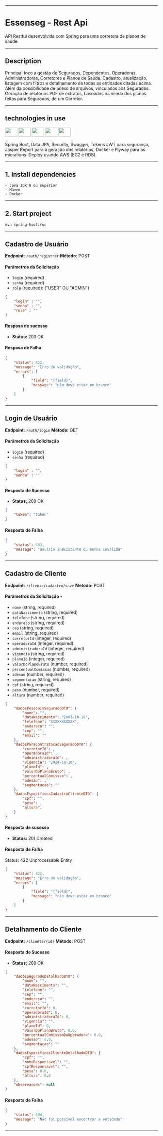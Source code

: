 --------------------------------------------------------------------

# Essenseg - Rest Api

API Restful desenvolvida com Spring para uma corretora de planos de saúde. 

--------------------------------------------------------------------

## Description

Principal foco a gestão de Segurados, Dependentes, Operadoras, Administradoras, Corretores e Planos de Saúde.
Cadastro, atualização, listagem com filtros e detalhamento de todas as entidades citadas acima. 
Além da possibilidade de anexo de arquivos, vinculados aos Segurados. Geração de relatórios PDF de extratos, 
baseados na venda dos planos feitas para Segurados, de um Corretor.

--------------------------------------------------------------------

## technologies in use

<div>
<img height="30" width="40" src="https://github.com/tandpfun/skill-icons/blob/main/icons/Java-Light.svg"/>
<img height="30" width="40" src="https://github.com/tandpfun/skill-icons/blob/main/icons/Spring-Light.svg" />
<img height="30" width="40" src="https://github.com/tandpfun/skill-icons/blob/main/icons/MySQL-Light.svg" />
<img height="30" width="40" src="https://github.com/tandpfun/skill-icons/blob/main/icons/Docker.svg"/>
<img height="30" width="40" src="https://github.com/tandpfun/skill-icons/blob/main/icons/AWS-Light.svg"/>
</div>

Spring Boot, Data JPA, Security, Swagger, Tokens JWT para segurança, Jasper Report para a geração dos relatórios,
Docker e Flyway para as migrations. Deploy usando AWS (EC2 e RDS).

--------------------------------------------------------------------

## 1. Install dependencies

```shell
- Java JDK 8 ou superior
- Maven
- Docker
```

--------------------------------------------------------------------

## 2. Start project

```shell
mvn spring-boot:run
```

--------------------------------------------------------------------

## Cadastro de Usuário

**Endpoint:** `/auth/registrar` 
**Método:** POST

#### Parâmetros da Solicitação

- `login` (required)
- `senha` (required)
- `role` (required): ("USER" OU "ADMIN")

```json
{
	"login" : "",
	"senha" : "",
	"role" : ""
}
```

#### Resposa de sucesso

- **Status:** 200 OK

#### Resposa de Falha

```json
{
	"status": 422,
	"message": "Erro de validação",
	"errors": [
		{
			"field": "{field}",
			"message": "não deve estar em branco"
		}
	]
}
```

--------------------------------------------------------------------

## Login de Usuário

**Endpoint:** `/auth/login`
**Método:** GET

#### Parâmetros da Solicitação

- `login` (required)
- `senha` (required)

```json
{
	"login" : "",
	"senha" : ""
}
```

#### Resposta de Sucesso

- **Status:** 200 OK

```json
{
	"token": "token"
}
```

#### Resposta de Falha

```json
{
	"status": 403,
	"message": "Usuário inexistente ou senha inválida"
}
```

--------------------------------------------------------------------

## Cadastro de Cliente

**Endpoint:** `/cliente/cadastro/save` 
**Método:** POST

#### Parâmetros da Solicitação -

- `nome` (string, required) 
- `dataNascimento` (string, required) 
- `telefone` (string, required) 
- `endereco` (string, required) 
- `cep` (string, required) 
- `email` (string, required) 
- `corretorId` (integer, required) 
- `operadoraId` (integer, required) 
- `administradoraId` (integer, required) 
- `vigencia` (string, required) 
- `planoId` (integer, required) 
- `valorDoPlanoBruto` (number, required) 
- `percentualComissao` (number, required) 
- `adesao` (number, required) 
- `segmentacao` (string, required)
- `cpf` (string, required) 
- `peso` (number, required) 
- `altura` (number, required) 

```json
{
	"dadosPessoaisSeguradoDTO": {
		"nome": "",
		"dataNascimento": "2003-10-10",
		"telefone": "XXXXXXXXXXX",
		"endereco": "",
		"cep": "",
		"email": ""
	},
	"dadosParaContratacaoSeguradoDTO": {
		"corretorId": ,
		"operadoraId": ,
		"administradoraId": ,
		"vigencia": "2024-10-10",
		"planoId": ,
		"valorDoPlanoBruto": , 
		"percentualComissao": ,
		"adesao": ,
		"segmentacao": ""
	},
	"dadosEspecificosCadastroClienteDTO": {
		"cpf": "",
		"peso": ,
		"altura": 
	}
}
```

#### Resposta de sucesso

- **Status:** 201 Created

#### Resposta de Falha

Status: 422 Unprocessable Entity

```json
{
	"status": 422,
	"message": "Erro de validação",
	"errors": [
		{
			"field": "{field}",
			"message": "não deve estar em branco"
		}
	]
}
```

--------------------------------------------------------------------

## Detalhamento do Cliente

**Endpoint:** `/cliente/{id}` 
**Método:** POST

#### Resposta de Sucesso

- **Status:** 200 OK

```json
{
	"dadosSeguradoDetalhadoDTO": {
		"nome": "",
		"dataNascimento": "",
		"telefone": "",
		"cep": "",
		"endereco": "",
		"email": "",
		"corretorId": 0,
		"operadoraId": 0,
		"administradoraId": 0,
		"vigencia": "",
		"planoId": 0,
		"valorDoPlanoBruto": 0.0,
		"percentualComissaoDaOperadora": 0.0,
		"adesao": 0.0,
		"segmentacao": ""
	},
	"dadosEspecificosClienteDetalhadoDTO": {
		"cpf": "",
		"nomeResponsavel": "",
		"cpfResponsavel": "",
		"peso": 0.0,
		"altura": 0.0
	},
	"observacoes": null
}
```

#### Resposta de Falha

```json
{
	"status": 404,
	"message": "Não foi possível encontrar a entidade"
}

```

--------------------------------------------------------------------
